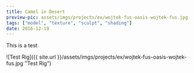 ```yaml
---
title: Camel in Desert
preview-pic: assets/imgs/projects/ex/wojtek-fus-oasis-wojtek-fus.jpg
tags: ["model", "texture", "sculpt", "shading"]
date: 2016-12-19
---
```


This is a test

![Test Rig]({{ site.url }}/assets/imgs/projects/ex/wojtek-fus-oasis-wojtek-fus.jpg "Test Rig")
